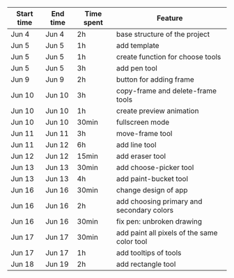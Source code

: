 | Start time | End time | Time spent | Feature |
|------------|----------|------------|---------|
| Jun 4 | Jun 4 | 2h | base structure of the project |
| Jun 5 | Jun 5 | 1h | add template |
| Jun 5 | Jun 5 | 1h | create function for choose tools |
| Jun 5 | Jun 5 | 3h | add pen tool |
| Jun 9 | Jun 9 | 2h | button for adding frame |
| Jun 10 | Jun 10 | 3h | copy-frame and delete-frame tools |
| Jun 10 | Jun 10 | 1h | create preview animation |
| Jun 10 | Jun 10 | 30min | fullscreen mode |
| Jun 11 | Jun 11 | 3h | move-frame tool |
| Jun 11 | Jun 12 | 6h | add line tool |
| Jun 12 | Jun 12 | 15min | add eraser tool |
| Jun 13 | Jun 13 | 30min | add choose-picker tool |
| Jun 13 | Jun 13 | 4h | add paint-bucket tool |
| Jun 16 | Jun 16 | 30min | change design of app |
| Jun 16 | Jun 16 | 2h | add choosing primary and secondary colors |
| Jun 16 | Jun 16 | 30min | fix pen: unbroken drawing |
| Jun 17 | Jun 17 | 30min | add paint all pixels of the same color tool |
| Jun 17 | Jun 17 | 1h | add tooltips of tools |
| Jun 18 | Jun 19 | 2h | add rectangle tool |
